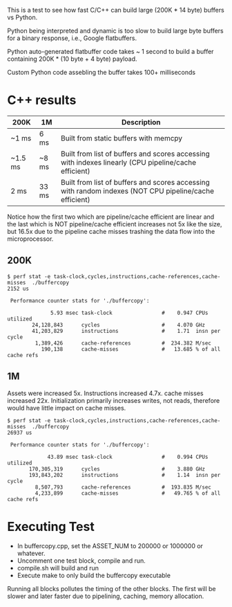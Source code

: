 This is a test to see how fast C/C++ can build large (200K * 14 byte) buffers vs Python.

Python being interpreted and dynamic is too slow to build large byte buffers for a binary response, i.e., Google flatbuffers.

Python auto-generated flatbuffer code takes ~ 1 second to build a buffer containing 200K * (10 byte + 4 byte) payload.

Custom Python code assebling the buffer takes 100+ milliseconds


# C++ results

200K   | 1M   | Description
-------|------|--------------
~1 ms  | 6 ms | Built from static buffers with memcpy
~1.5 ms|~8 ms | Built from list of buffers and scores accessing with indexes linearly (CPU pipeline/cache efficient)
2 ms   |33 ms | Built from list of buffers and scores accessing with random indexes (NOT CPU pipeline/cache efficient)

Notice how the first two which are pipeline/cache efficient are linear and the last which is NOT pipeline/cache efficient increases not 5x like the size, but 16.5x due to the pipeline cache misses trashing the data flow into the microprocessor.

## 200K

```
$ perf stat -e task-clock,cycles,instructions,cache-references,cache-misses  ./buffercopy
2152 us

 Performance counter stats for './buffercopy':

              5.93 msec task-clock                #    0.947 CPUs utilized          
        24,128,843      cycles                    #    4.070 GHz                    
        41,203,829      instructions              #    1.71  insn per cycle         
         1,389,426      cache-references          #  234.382 M/sec                  
           190,138      cache-misses              #   13.685 % of all cache refs
```

## 1M
Assets were increased 5x.
Instructions increased 4.7x.
cache misses increased 22x.
Initialization primarily increases writes, not reads, therefore would have little impact on cache misses.
```
$ perf stat -e task-clock,cycles,instructions,cache-references,cache-misses  ./buffercopy
26937 us

 Performance counter stats for './buffercopy':

             43.89 msec task-clock                #    0.994 CPUs utilized          
       170,305,319      cycles                    #    3.880 GHz                    
       193,843,202      instructions              #    1.14  insn per cycle         
         8,507,793      cache-references          #  193.835 M/sec                  
         4,233,899      cache-misses              #   49.765 % of all cache refs    
```

# Executing Test

* In buffercopy.cpp, set the ASSET_NUM to 200000 or 1000000 or whatever.
* Uncomment one test block, compile and run.
* compile.sh will build and run
* Execute make to only build the buffercopy executable

Running all blocks pollutes the timing of the other blocks.
The first will be slower and later faster due to pipelining, caching, memory allocation.

